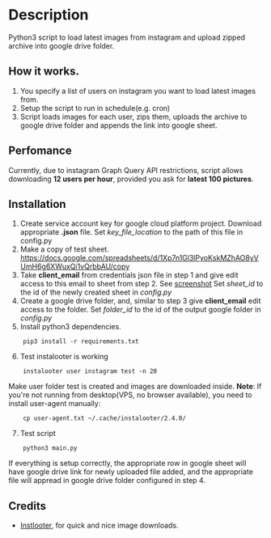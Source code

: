 # Description
Python3 script to load latest images from instagram and upload zipped archive into google drive folder.
## How it works.
1. You specify a list of users on instagram you want to load latest images from.
2. Setup the script to run in schedule(e.g. cron)
3. Script loads images for each user, zips them, uploads the archive to google drive folder and appends the link into google sheet.
## Perfomance
Currently, due to instagram Graph Query API restrictions, script allows downloading **12 users per hour**, provided you ask for **latest 100 pictures**.

## Installation
1. Create service account key for google cloud platform project. Download appropriate **.json** file.
Set *key_file_location* to the path of this file in config.py
2. Make a copy of test sheet.
https://docs.google.com/spreadsheets/d/1Xp7n1Gl3lPyoKskMZhAO8yVUmH6g6XWuxQi1vQrbbAU/copy
3. Take **client_email** from credentials json file in step 1 and give edit access to this email to sheet from step 2. See [screenshot](https://raw.githubusercontent.com/seeker1983/instlooter-grab-latest/master/doc/images/sheet-access.png)
Set *sheet_id* to the id of the newly created sheet in *config.py*
4. Create a google drive folder, and, similar to step 3 give **client_email** edit access to the folder.
Set *folder_id* to the id of the output google folder in *config.py*
5. Install python3 dependencies.
```
    pip3 install -r requirements.txt
```
6. Test instalooter is working
```
    instalooter user instagram test -n 20
```
Make user folder test is created and images are downloaded inside.
**Note**: If you're not running from desktop(VPS, no browser available), you need to install user-agent manually:
```
    cp user-agent.txt ~/.cache/instalooter/2.4.0/
```
7. Test script
```
    python3 main.py
```
If everything is setup correctly, the appropriate row in google sheet will have google drive link for newly uploaded file added, and the appropriate file will appread in google drive folder configured in step 4.

## Credits
- [Instlooter](https://github.com/althonos/InstaLooter), for quick and nice image downloads.